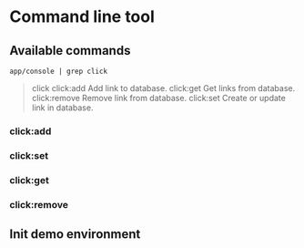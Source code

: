 # Command line tool

## Available commands

`app/console | grep click`

> click
>   click:add            Add link to database.
>   click:get            Get links from database.
>   click:remove         Remove link from database.
>   click:set            Create or update link in database.

### click:add

### click:set

### click:get

### click:remove

## Init demo environment
